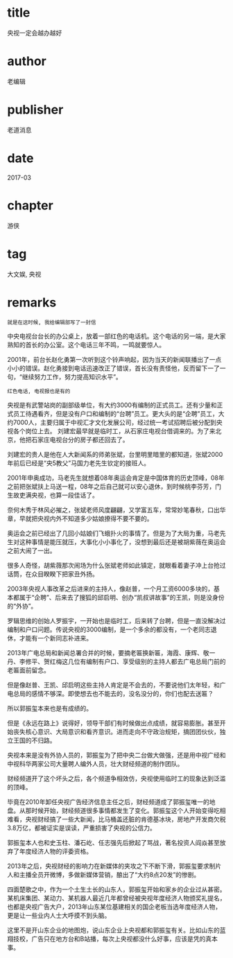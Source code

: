# title
央视一定会越办越好

# author
老编辑

# publisher
老道消息

# date
2017-03

# chapter
游侠

# tag
大文娱, 央视

# remarks
`就是在这时候, 我给编辑部写了一封信`

中央电视台台长的办公桌上，放着一部红色的电话机。这个电话的另一端，是大家熟知的首长的办公室。这个电话三年不鸣，一鸣就要惊人。


2001年，前台长赵化勇第一次听到这个铃声响起，因为当天的新闻联播出了一点小小的错误。赵化勇接到电话迅速改正了错误，首长没有责怪他，反而留下一了一句，“继续努力工作，努力提高知识水平”。

`红色电话, 电视报也是有的`

央视是有武警站岗的副部级单位，有大约3000有编制的正式员工。还有少量和正式员工待遇看齐，但是没有户口和编制的“台聘”员工。更大头的是“企聘”员工，大约7000人，主要归属于中视汇才文化发展公司，经过统一考试招聘后被分配到央视各个岗位上去。
刘建宏最早就是临时工，从石家庄电视台借调来的。为了来北京，他把石家庄电视台分的房子都还回去了。


刘建宏的贵人是他在人大新闻系的师弟张斌，台里明里暗里的都知道，张斌2000年前后已经是“央5教父”马国力老先生钦定的接班人。


2001年申奥成功，马老先生就想着08年奥运会肯定是中国体育的历史顶峰，08年之前把张斌扶上马送一程，08年之后自己就可以安心退休，到时候桃李芬芳，门生故吏满央视，也算一段佳话了。


奈何木秀于林风必摧之，张斌老师风度翩翩，又学富五车，常常妙笔春秋，口出华章，早就把央视内外不知道多少姑娘撩得不要不要的。


奥运会之前已经出了几回小姑娘们飞蛾扑火的事情了。但是为了大局为重，马老先生对这种事情是能压就压，大事化小小事化了，没想到最后还是被胡紫薇在奥运会之前大闹了一出。


很多人奇怪，胡紫薇那次闹场为什么张斌老师如此镇定，就眼看着妻子冲上台抢过话筒，在众目睽睽下把家丑外扬。

2003年央视人事改革之后进来的主持人，像赵普，一个月工资6000多块的，基本都属于“企聘”、后来去了搜狐的邱启明、创办“凯叔讲故事”的王凯，则是没身份的“外协”。


罗辑思维的创始人罗振宇，一开始也是临时工，后来转了台聘，但是一直没解决过编制和户口问题。传说央视的3000编制，是一个多余的都没有，一个老同志退休，才能有一个新同志补进来。


2013年广电总局和新闻总署合并的时候，要摘老匾换新匾，海霞、康辉、敬一丹、李修平、贺红梅这几位有编制有户口、享受级别的主持人都去广电总局门前的老匾面前留念。


但是像赵普、王凯、邱启明这些主持人肯定是不会去的，不要说他们太年轻，和广电总局的感情不够深。即使想去也不能去的，没名没分的，你们也配去送匾？

所以郭振玺本来也是有成绩的。


但是《永远在路上》说得好，领导干部们有时候做出点成绩，就容易膨胀。甚至开始丧失核心意识、大局意识和看齐意识。进而走向不守政治规矩，搞团团伙伙，独立王国的不归路。


央视本来是没有外协人员的，郭振玺为了把中央二台做大做强，还是用中视广经和中视科华两家公司大量聘人编外人员，壮大财经频道的制作团队。


财经频道开了这个坏头之后，各个频道争相效仿，央视使用临时工的现象达到泛滥的顶峰。


毕竟在2010年卸任央视广告经济信息主任之后，财经频道成了郭振玺唯一的地盘。从那时候开始，财经频道很多事情都发生了变化。郭振玺这个人开始变得吃相难看，央视财经搞了一些大新闻，比马桶盖还脏的肯德基冰块，房地产开发商欠税3.8万亿，都被证实是误读，严重损害了央视的公信力。


郭振玺本人也和史玉柱、潘石屹、任志强先后掀起了骂战，著名投资人阎焱甚至放弃了年度经济人物的评委资格。


2013年之后，央视财经的影响力在新媒体的夹攻之下不断下滑，郭振玺要求制片人和主播全员开微博，多做新媒体营销，酿出了“大约8点20发”的惨剧。


四面楚歌之中，作为一个土生土长的山东人，郭振玺开始和家乡的企业过从甚密。某机床集团、某动力、某机器人最近几年都曾经被央视年度经济人物颁奖礼提名，也都是央视广告大户，2013年山东某位基建相关的国企老板当选年度经济人物，更是让一些业内人士大呼摸不到头脑。


这里不是开山东企业的地图炮，说山东企业上央视都和郭振玺有关。比如山东的蓝翔技校，广告只在地方台和B站播，每次上央视都没什么好事，应该是凭的真本事。